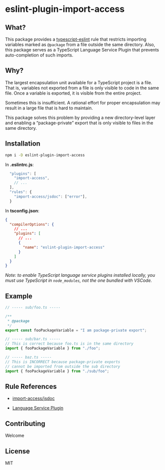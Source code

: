 # eslint-plugin-import-access

## What?

This package provides a [typescript-eslint](https://github.com/typescript-eslint/typescript-eslint) rule that restricts importing variables marked as `@package` from a file outside the same directory. Also, this package serves as a TypeScript Language Service Plugin that prevents auto-completion of such imports.

## Why?

The largest encapsulation unit available for a TypeScript project is a file. That is, variables not exported from a file is only visible to code in the same file. Once a variable is exported, it is visible from the entire project.

Sometimes this is insufficient. A rational effort for proper encapsulation may result in a large file that is hard to maintain.

This package solves this problem by providing a new directory-level layer and enabling a “package-private” export that is only visible to files in the same directory.

## Installation

```sh
npm i -D eslint-plugin-import-access
```

In **.eslintrc.js**:

```js
  "plugins": [
    "import-access",
    // ...
  ],
  "rules": {
    "import-access/jsdoc": ["error"],
  }
```

In **tsconfig.json**:

```json
{
  "compilerOptions": {
    // ...
    "plugins": [
      // ...
      {
        "name": "eslint-plugin-import-access"
      }
    ]
  }
}
```

_Note: to enable TypeScript language service plugins installed locally, you must use TypeScript in `node_modules`, not the one bundled with VSCode._

## Example

```ts
// ----- sub/foo.ts -----

/**
 * @package
 */
export const fooPackageVariable = "I am package-private export";

// ----- sub/bar.ts -----
// This is correct because foo.ts is in the same directory
import { fooPackageVariable } from "./foo";

// ----- baz.ts -----
// This is INCORRECT because package-private exports
// cannot be imported from outside the sub directory
import { fooPackageVariable } from "./sub/foo";
```

## Rule References

- [import-access/jsdoc](./docs/rule-jsdoc.md)

- [Language Service Plugin](./docs/ts-server.md)

## Contributing

Welcome

## License

MIT

